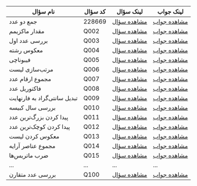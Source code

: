 | نام سؤال            | کد سؤال | لینک سؤال                          | لینک جواب                          |
|---------------------|--------|----------------------------------|----------------------------------|
| جمع دو عدد         | 228669   | [مشاهده سؤال](https://example.com/q1)  | [مشاهده جواب](https://example.com/a1)  |
| مقدار ماکزیمم      | Q002   | [مشاهده سؤال](https://example.com/q2)  | [مشاهده جواب](https://example.com/a2)  |
| بررسی عدد اول      | Q003   | [مشاهده سؤال](https://example.com/q3)  | [مشاهده جواب](https://example.com/a3)  |
| معکوس رشته        | Q004   | [مشاهده سؤال](https://example.com/q4)  | [مشاهده جواب](https://example.com/a4)  |
| فیبوناچی           | Q005   | [مشاهده سؤال](https://example.com/q5)  | [مشاهده جواب](https://example.com/a5)  |
| مرتب‌سازی لیست     | Q006   | [مشاهده سؤال](https://example.com/q6)  | [مشاهده جواب](https://example.com/a6)  |
| مجموع ارقام عدد    | Q007   | [مشاهده سؤال](https://example.com/q7)  | [مشاهده جواب](https://example.com/a7)  |
| فاکتوریل عدد      | Q008   | [مشاهده سؤال](https://example.com/q8)  | [مشاهده جواب](https://example.com/a8)  |
| تبدیل سانتی‌گراد به فارنهایت | Q009   | [مشاهده سؤال](https://example.com/q9)  | [مشاهده جواب](https://example.com/a9)  |
| بررسی سال کبیسه    | Q010   | [مشاهده سؤال](https://example.com/q10) | [مشاهده جواب](https://example.com/a10) |
| پیدا کردن بزرگ‌ترین عدد | Q011   | [مشاهده سؤال](https://example.com/q11) | [مشاهده جواب](https://example.com/a11) |
| پیدا کردن کوچک‌ترین عدد | Q012   | [مشاهده سؤال](https://example.com/q12) | [مشاهده جواب](https://example.com/a12) |
| معکوس کردن لیست   | Q013   | [مشاهده سؤال](https://example.com/q13) | [مشاهده جواب](https://example.com/a13) |
| مجموع عناصر آرایه | Q014   | [مشاهده سؤال](https://example.com/q14) | [مشاهده جواب](https://example.com/a14) |
| ضرب ماتریس‌ها     | Q015   | [مشاهده سؤال](https://example.com/q15) | [مشاهده جواب](https://example.com/a15) |
| ...               | ...    | ...                              | ...                              |
| بررسی عدد متقارن  | Q100   | [مشاهده سؤال](https://example.com/q100) | [مشاهده جواب](https://example.com/a100) |
